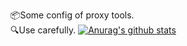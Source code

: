 📦Some config of  proxy tools.  
🔍Use carefully.
[![Anurag's github stats](https://github-readme-stats.vercel.app/api?username=delecomp)](https://github.com/anuraghazra/github-readme-stats)
